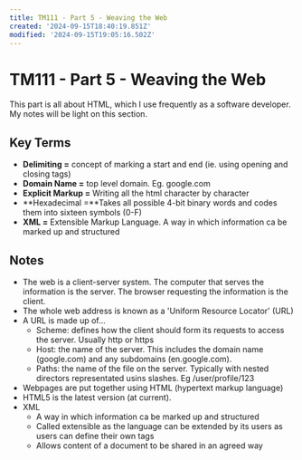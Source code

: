 ```yaml
---
title: TM111 - Part 5 - Weaving the Web
created: '2024-09-15T18:40:19.851Z'
modified: '2024-09-15T19:05:16.502Z'
---
```


# TM111 - Part 5 - Weaving the Web

This part is all about HTML, which I use frequently as a software developer. My notes will be light on this section.

## Key Terms
- **Delimiting =** concept of marking a start and end (ie. using opening and closing tags)
- **Domain Name =** top level domain. Eg. google.com
- **Explicit Markup =** Writing all the html character by character
- **Hexadecimal =**Takes all possible 4-bit binary words and codes them into sixteen symbols (0-F)
- **XML =** Extensible Markup Language. A way in which information ca be marked up and structured


## Notes
- The web is a client-server system. The computer that serves the information is the server. The browser requesting the information is the client.
- The whole web address is known as a 'Uniform Resource Locator' (URL)
- A URL is made up of...
  - Scheme: defines how the client should form its requests to access the server. Usually http or https
  - Host: the name of the server. This includes the domain name (google.com) and any subdomains (en.google.com).
  - Paths: the name of the file on the server. Typically with nested directors representated usins slashes. Eg /user/profile/123
- Webpages are put together using HTML (hypertext markup language)
- HTML5 is the latest version (at current).
- XML
  - A way in which information ca be marked up and structured
  - Called extensible as the language can be extended by its users as users can define their own tags
  - Allows content of a document to be shared in an agreed way
